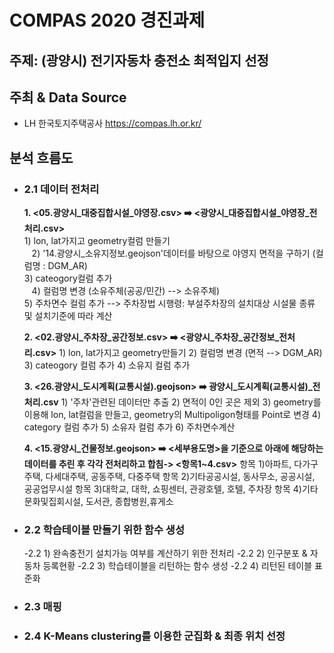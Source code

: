 # COMPAS 2020 경진과제
## 주제: (광양시) 전기자동차 충전소 최적입지 선정
## 주최 & Data Source
* LH 한국토지주택공사 https://compas.lh.or.kr/

## 분석 흐름도 
- ### 2.1 데이터 전처리
  **1. <05.광양시_대중집합시설_야영장.csv> :arrow_right: <광양시_대중집합시설_야영장_전처리.csv>**
       &nbsp;&nbsp;&nbsp;<br>1) lon, lat가지고 geometry컬럼 만들기<br/>
       &nbsp;&nbsp;&nbsp;2) '14.광양시_소유지정보.geojson'데이터를 바탕으로 야영지 면적을 구하기 (컬럼명 : DGM_AR)
       &nbsp;&nbsp;&nbsp;<br>3) cateogory컬럼 추가<br/>
       &nbsp;&nbsp;&nbsp;4) 컬럼명 변경 (소유주체(공공/민간) --> 소유주체)
       &nbsp;&nbsp;&nbsp;<br>5) 주차면수 컬럼 추가 --> 주차장법 시행령: 부설주차장의 설치대상 시설물 종류 및 설치기준에 따라 계산<br/>

  **2. <02.광양시_주차장_공간정보.csv> :arrow_right: <광양시_주차장_공간정보_전처리.csv>**
      1) lon, lat가지고 geometry만들기
      2) 컬럼명 변경 (면적 --> DGM_AR)
      3) cateogory 컬럼 추가
      4) 소유지 컬럼 추가

  **3. <26.광양시_도시계획(교통시설).geojson> :arrow_right: 광양시_도시계획(교통시설)_전처리.csv**
      1) '주차'관련된 데이터만 추출
      2) 면적이 0인 곳은 제외
      3) geometry를 이용해 lon, lat컬럼을 만들고, geometry의 Multipoligon형태를 Point로 변경
      4) category 컬럼 추가
      5) 소유자 컬럼 추가
      6) 주차면수계산

  **4. <15.광양시_건물정보.geojson> :arrow_right: <세부용도명>을 기준으로 아래에 해당하는 데이터를 추린 후 각각 전처리하고 합침-> <항목1~4.csv>**
      항목 1)아파트, 다가구주택, 다세대주택, 공동주택, 다중주택
      항목 2)기타공공시설, 동사무소, 공공시설, 공공업무시설
      항목 3)대학교, 대학, 쇼핑센터, 관광호텔, 호텔, 주차장
      항목 4)기타문화및집회시설, 도서관, 종합병원,휴게소




- ### 2.2 학습테이블 만들기 위한 함수 생성
  -2.2 1) 완속충전기 설치가능 여부를 계산하기 위한 전처리
  -2.2 2) 인구분포 & 자동차 등록현황
  -2.2 3) 학습테이블을 리턴하는 함수 생성
  -2.2 4) 리턴된 테이블 표준화


- ### 2.3 매핑
- ### 2.4 K-Means clustering를 이용한 군집화 & 최종 위치 선정

